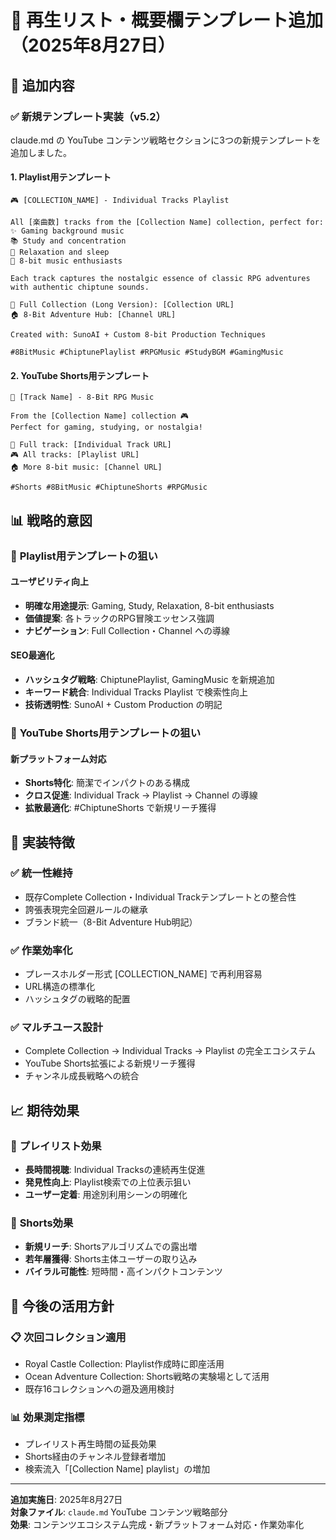 # 📝 再生リスト・概要欄テンプレート追加（2025年8月27日）

## 🎯 追加内容

### ✅ 新規テンプレート実装（v5.2）

claude.md の YouTube コンテンツ戦略セクションに3つの新規テンプレートを追加しました。

#### 1. **Playlist用テンプレート**
```
🎮 [COLLECTION_NAME] - Individual Tracks Playlist

All [楽曲数] tracks from the [Collection Name] collection, perfect for:
✨ Gaming background music
📚 Study and concentration  
🌙 Relaxation and sleep
🎵 8-bit music enthusiasts

Each track captures the nostalgic essence of classic RPG adventures with authentic chiptune sounds.

🎵 Full Collection (Long Version): [Collection URL]
🏠 8-Bit Adventure Hub: [Channel URL]

Created with: SunoAI + Custom 8-bit Production Techniques

#8BitMusic #ChiptunePlaylist #RPGMusic #StudyBGM #GamingMusic
```

#### 2. **YouTube Shorts用テンプレート**
```
🎵 [Track Name] - 8-Bit RPG Music

From the [Collection Name] collection 🎮
Perfect for gaming, studying, or nostalgia!

🎵 Full track: [Individual Track URL]
🎮 All tracks: [Playlist URL]  
🏠 More 8-bit music: [Channel URL]

#Shorts #8BitMusic #ChiptuneShorts #RPGMusic
```

## 📊 戦略的意図

### 🎯 **Playlist用テンプレートの狙い**

#### ユーザビリティ向上
- **明確な用途提示**: Gaming, Study, Relaxation, 8-bit enthusiasts
- **価値提案**: 各トラックのRPG冒険エッセンス強調
- **ナビゲーション**: Full Collection・Channel への導線

#### SEO最適化
- **ハッシュタグ戦略**: ChiptunePlaylist, GamingMusic を新規追加
- **キーワード統合**: Individual Tracks Playlist で検索性向上
- **技術透明性**: SunoAI + Custom Production の明記

### 🚀 **YouTube Shorts用テンプレートの狙い**

#### 新プラットフォーム対応
- **Shorts特化**: 簡潔でインパクトのある構成
- **クロス促進**: Individual Track → Playlist → Channel の導線
- **拡散最適化**: #ChiptuneShorts で新規リーチ獲得

## 🔧 実装特徴

### ✅ **統一性維持**
- 既存Complete Collection・Individual Trackテンプレートとの整合性
- 誇張表現完全回避ルールの継承
- ブランド統一（8-Bit Adventure Hub明記）

### ✅ **作業効率化**
- プレースホルダー形式 [COLLECTION_NAME] で再利用容易
- URL構造の標準化
- ハッシュタグの戦略的配置

### ✅ **マルチユース設計**
- Complete Collection → Individual Tracks → Playlist の完全エコシステム
- YouTube Shorts拡張による新規リーチ獲得
- チャンネル成長戦略への統合

## 📈 期待効果

### 🎵 **プレイリスト効果**
- **長時間視聴**: Individual Tracksの連続再生促進
- **発見性向上**: Playlist検索での上位表示狙い
- **ユーザー定着**: 用途別利用シーンの明確化

### 📱 **Shorts効果**
- **新規リーチ**: Shortsアルゴリズムでの露出増
- **若年層獲得**: Shorts主体ユーザーの取り込み
- **バイラル可能性**: 短時間・高インパクトコンテンツ

## 🚀 今後の活用方針

### 📋 **次回コレクション適用**
- Royal Castle Collection: Playlist作成時に即座活用
- Ocean Adventure Collection: Shorts戦略の実験場として活用
- 既存16コレクションへの遡及適用検討

### 📊 **効果測定指標**
- プレイリスト再生時間の延長効果
- Shorts経由のチャンネル登録者増加
- 検索流入「[Collection Name] playlist」の増加

---

**追加実施日**: 2025年8月27日  
**対象ファイル**: `claude.md` YouTube コンテンツ戦略部分  
**効果**: コンテンツエコシステム完成・新プラットフォーム対応・作業効率化